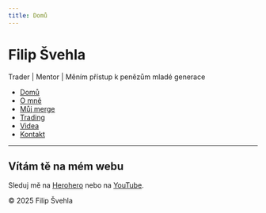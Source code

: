 ```yaml
---
title: Domů
---
```


# Filip Švehla

Trader | Mentor | Měním přístup k penězům mladé generace

- [Domů](/filip-svehla-web/)
- [O mně](/filip-svehla-web/about)
- [Můj merge](/filip-svehla-web/merge)
- [Trading](/filip-svehla-web/trading)
- [Videa](/filip-svehla-web/media)
- [Kontakt](/filip-svehla-web/contact)

---

## Vítám tě na mém webu

Sleduj mě na [Herohero](https://herohero.co/filipsvehlauvwoulfc) nebo na [YouTube](https://www.youtube.com/@YoungtradingFX).

&copy; 2025 Filip Švehla
